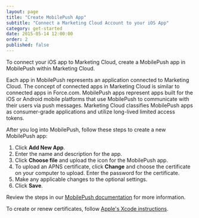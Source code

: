 ```yaml
---
layout: page
title: "Create MobilePush App"
subtitle: "Connect a Marketing Cloud Account to your iOS App"
category: get-started
date: 2015-05-14 12:00:00
order: 2
published: false
---
```

To connect your iOS app to Marketing Cloud, create a MobilePush app in MobilePush within Marketing Cloud.

Each app in MobilePush represents an application connected to Marketing Cloud. The concept of connected apps in Marketing Cloud is similar to connected apps in Force.com. MobilePush apps represent apps built for the iOS or Android mobile platforms that use MobilePush to communicate with their users via push messages. Marketing Cloud classifies MobilePush apps as consumer-grade applications and utilize long-lived limited access tokens.

After you log into MobilePush, follow these steps to create a new MobilePush app:

1. Click **Add New App**.
1. Enter the name and description for the app.
1. Click **Choose file** and upload the icon for the MobilePush app.
1. To upload an APNS certificate, click **Change** and choose the certificate on your computer to upload. Enter the password for the certificate.
1. Make any applicable changes to the optional settings.
1. Click **Save**.

Review the steps in our [MobilePush documentation](https://help.marketingcloud.com/en/documentation/mobilepush/administering_your_mobilepush_account/add_provisioning_info_to_your_app_center_app/) for more information.

To create or renew certificates, follow [Apple's Xcode instructions](http://help.apple.com/xcode/mac/current/#/dev11b059073).
